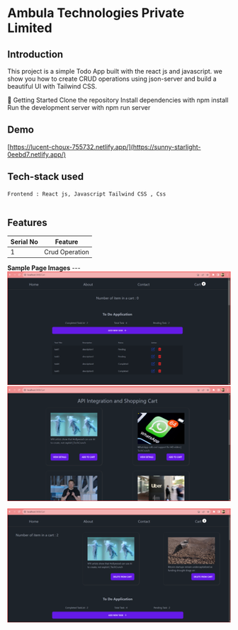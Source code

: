 # Ambula Technologies Private Limited

**Introduction**
---
This project is a simple Todo App built with the react js and javascript.  we show you how to create CRUD operations using json-server and build a beautiful UI with Tailwind CSS.

🚀 Getting Started
Clone the repository
Install dependencies with npm install
Run the development server with npm run server


## Demo

[https://lucent-choux-755732.netlify.app/](https://sunny-starlight-0eebd7.netlify.app/)

##  Tech-stack used
  
   ```
Frontend : React js, Javascript Tailwind CSS , Css


   ```
## Features

 | Serial No            | Feature                                                              |
| ----------------- | ------------------------------------------------------------------ |
| 1 | Crud Operation |


  **Sample Page Images**
  ---![Screenshot (1311)](https://github.com/sidhantnahak/Ambula-Technologies-Private-Ltd/blob/main/reactapp/src/images/todo_list.png)
  ![Screenshot (1312)](https://github.com/sidhantnahak/Ambula-Technologies-Private-Ltd/blob/main/reactapp/src/images/news.png)


 
![Screenshot (1313)](https://github.com/sidhantnahak/Ambula-Technologies-Private-Ltd/blob/main/reactapp/src/images/cart.png)



  



